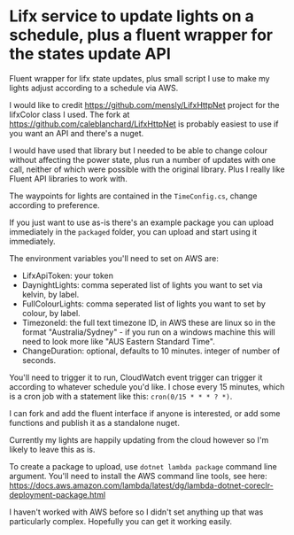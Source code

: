 # Lifx service to update lights on a schedule, plus a fluent wrapper for the states update API
Fluent wrapper for lifx state updates, plus small script I use to make my lights adjust according to a schedule via AWS.

I would like to credit https://github.com/mensly/LifxHttpNet project for the lifxColor class I used. The fork at https://github.com/caleblanchard/LifxHttpNet is probably easiest to use if you want an API and there's a nuget.

I would have used that library but I needed to  be able to change colour without affecting the power state, plus run a number of updates with one call, neither of which were possible with the original library. Plus I really like Fluent API libraries to work with.

The waypoints for lights are contained in the `TimeConfig.cs`, change according to preference.

If you just want to use as-is there's an example package you can upload immediately in the `packaged` folder, you can upload and start using it immediately.

The environment variables you'll need to set on AWS are:

- LifxApiToken: your token
- DaynightLights: comma seperated list of lights you want to set via kelvin, by label.
- FullColourLights: comma seperated list of lights you want to set by colour, by label.
- TimezoneId: the full text timezone ID, in AWS these are linux so in the format "Australia/Sydney" - if you run on a windows machine this will need to look more like "AUS Eastern Standard Time".
- ChangeDuration: optional, defaults to 10 minutes. integer of number of seconds.

You'll need to trigger it to run, CloudWatch event trigger can trigger it according to whatever schedule you'd like. I chose every 15 minutes, which is a cron job with a statement like this: `cron(0/15 * * * ? *)`.

I can fork and add the fluent interface if anyone is interested, or add some functions and publish it as a standalone nuget.

Currently my lights are happily updating from the cloud however so I'm likely to leave this as is.

To create a package to upload, use `dotnet lambda package` command line argument. You'll need to install the AWS command line tools, see here: https://docs.aws.amazon.com/lambda/latest/dg/lambda-dotnet-coreclr-deployment-package.html

I haven't worked with AWS before so I didn't set anything up that was particularly complex. Hopefully you can get it working easily.
